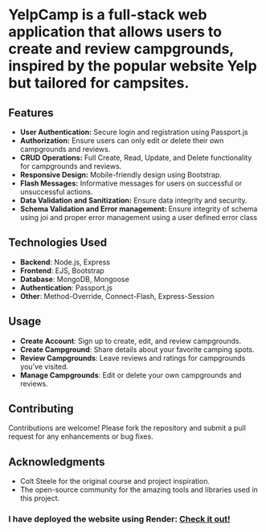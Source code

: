 

<h1>YelpCamp is a full-stack web application that allows users to create and review campgrounds, inspired by the popular website Yelp but tailored for campsites.</h1>

<h2>Features</h2>

<ul>
  <li> <b>User Authentication:</b> Secure login and registration using Passport.js</li>
  <li><b>Authorization:</b> Ensure users can only edit or delete their own campgrounds and reviews.</li>
  <li><b>CRUD Operations:</b> Full Create, Read, Update, and Delete functionality for campgrounds and reviews.</li>
  <li><b>Responsive Design:</b> Mobile-friendly design using Bootstrap.</li>
  <li><b>Flash Messages:</b> Informative messages for users on successful or unsuccessful actions.</li>
  <li><b>Data Validation and Sanitization:</b> Ensure data integrity and security.</li>
  <li><b>Schema Validation and Error management: </b>Ensure integrity of schema using joi and proper error management using a user defined error class</li>
</ul>

<h2>Technologies Used</h2>
<ul>
    <li><strong>Backend</strong>: Node.js, Express</li>
    <li><strong>Frontend</strong>: EJS, Bootstrap</li>
    <li><strong>Database</strong>: MongoDB, Mongoose</li>
    <li><strong>Authentication</strong>: Passport.js</li>
    <li><strong>Other</strong>: Method-Override, Connect-Flash, Express-Session</li>
</ul>

<h2>Usage</h2>
<ul>
    <li><strong>Create Account</strong>: Sign up to create, edit, and review campgrounds.</li>
    <li><strong>Create Campground</strong>: Share details about your favorite camping spots.</li>
    <li><strong>Review Campgrounds</strong>: Leave reviews and ratings for campgrounds you’ve visited.</li>
    <li><strong>Manage Campgrounds</strong>: Edit or delete your own campgrounds and reviews.</li>
</ul>

<h2>Contributing</h2>
<p>Contributions are welcome! Please fork the repository and submit a pull request for any enhancements or bug fixes.</p>

<h2>Acknowledgments</h2>
<ul>
    <li>Colt Steele for the original course and project inspiration.</li>
    <li>The open-source community for the amazing tools and libraries used in this project.</li>
</ul>


<h3>I have deployed the website using Render:  <a href = "https://yelpcamp-lv5y.onrender.com">Check it out!</a></h3>
